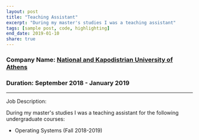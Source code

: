 ```yaml
---
layout: post
title: "Teaching Assistant"
excerpt: "During my master's studies I was a teaching assistant"
tags: [sample post, code, highlighting]
end_date: 2019-01-10
share: true
---
```


### Company Name: [National and Kapodistrian University of Athens](https://en.uoa.gr/)

### Duration: September 2018 - January 2019

---

Job Description:

During my master's studies I was a teaching assistant for the following undergraduate courses: 
* Operating Systems (Fall 2018-2019) 
